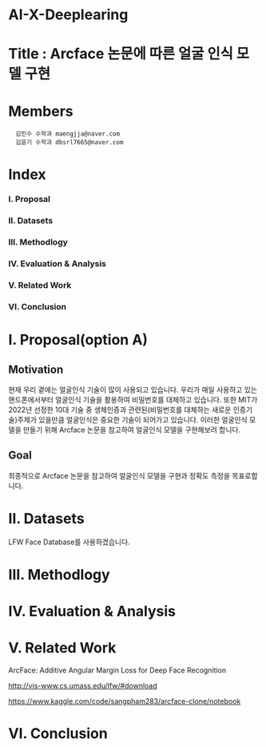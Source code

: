 # AI-X-Deeplearing

# Title : Arcface 논문에 따른 얼굴 인식 모델 구현

# Members
      김민수 수학과 maengjja@naver.com
      김윤기 수학과 dbsrl7665@naver.com
      
# Index
### Ⅰ. Proposal
### Ⅱ. Datasets
### Ⅲ. Methodlogy
### Ⅳ. Evaluation & Analysis
### Ⅴ. Related Work
### Ⅵ. Conclusion


# Ⅰ. Proposal(option A)
## Motivation
현재 우리 곁에는 얼굴인식 기술이 많이 사용되고 있습니다. 우리가 매일 사용하고 있는 핸드폰에서부터 얼굴인식 기술을 활용하여 비밀번호를 대체하고 있습니다. 또한 MIT가 2022년 선정한 10대 기술 중 생체인증과 관련된(비밀번호를 대체하는 새로운 인증기술)주제가 있을만큼 얼굴인식은 중요한 기술이 되어가고 있습니다. 이러한 얼굴인식 모델을 만들기 위해 Arcface 논문을 참고하여 얼굴인식 모델을 구현해보려 합니다.
## Goal
최종적으로 Arcface 논문을 참고하여 얼굴인식 모델을 구현과 정확도 측정을 목표로합니다.

# Ⅱ. Datasets
LFW Face Database를 사용하겠습니다.

# Ⅲ. Methodlogy

# Ⅳ. Evaluation & Analysis
# Ⅴ. Related Work
ArcFace: Additive Angular Margin Loss for Deep Face Recognition

http://vis-www.cs.umass.edu/lfw/#download

https://www.kaggle.com/code/sangpham283/arcface-clone/notebook
# Ⅵ. Conclusion
